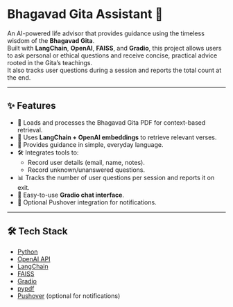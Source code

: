 # Bhagavad Gita Assistant 🌿

An AI-powered life advisor that provides guidance using the timeless wisdom of the **Bhagavad Gita**.  
Built with **LangChain**, **OpenAI**, **FAISS**, and **Gradio**, this project allows users to ask personal or ethical questions and receive concise, practical advice rooted in the Gita’s teachings.  
It also tracks user questions during a session and reports the total count at the end.

---

## ✨ Features
- 📖 Loads and processes the Bhagavad Gita PDF for context-based retrieval.  
- 🧠 Uses **LangChain + OpenAI embeddings** to retrieve relevant verses.  
- 🤖 Provides guidance in simple, everyday language.  
- 🛠️ Integrates tools to:
  - Record user details (email, name, notes).  
  - Record unknown/unanswered questions.  
- 📊 Tracks the number of user questions per session and reports it on exit.  
- 💬 Easy-to-use **Gradio chat interface**.  
- 🔔 Optional Pushover integration for notifications.  

---

## 🛠️ Tech Stack
- [Python](https://www.python.org/)  
- [OpenAI API](https://platform.openai.com/)  
- [LangChain](https://www.langchain.com/)  
- [FAISS](https://faiss.ai/)  
- [Gradio](https://www.gradio.app/)  
- [pypdf](https://pypi.org/project/pypdf/)  
- [Pushover](https://pushover.net/) (optional for notifications)  



